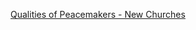 
[Qualities of Peacemakers - New Churches](https://www.newchurches.com/resource/qualities-of-peacemakers/)
